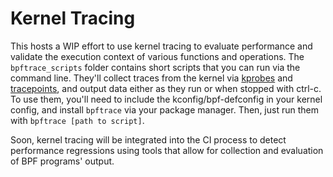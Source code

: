 # Kernel Tracing

This hosts a WIP effort to use kernel tracing to evaluate performance and validate the execution
context of various functions and operations. The `bpftrace_scripts` folder contains short scripts
that you can run via the command line. They'll collect traces from the kernel via
[kprobes](https://lwn.net/Articles/132196) and
[tracepoints](https://blogs.oracle.com/linux/post/taming-tracepoints-in-the-linux-kernel), and
output data either as they run or when stopped with ctrl-c. To use them, you'll need to include the
kconfig/bpf-defconfig in your kernel config, and install `bpftrace` via your package manager. Then,
just run them with `bpftrace [path to script]`.

Soon, kernel tracing will be integrated into the CI process to detect performance regressions using tools that allow for collection and evaluation of BPF programs' output.
